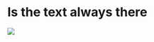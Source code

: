 # Is the text always there
<a href="https://ffad6ef8.readme-game.pages.dev/update">
  <img ismap src="https://ffad6ef8.readme-game.pages.dev/game.svg?no=cache">
</a>
